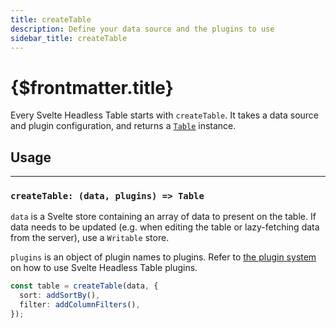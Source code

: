 ```yaml
---
title: createTable
description: Define your data source and the plugins to use
sidebar_title: createTable
---
```


<script>
  import { useHljs } from '$lib/utils/useHljs';
  useHljs('ts');
</script>

# {$frontmatter.title}

Every Svelte Headless Table starts with `createTable`. It takes a data source and plugin configuration, and returns a [`Table`](../--table.md) instance.

## Usage

---

### `createTable: (data, plugins) => Table`

`data` is a Svelte store containing an array of data to present on the table. If data needs to be updated (e.g. when editing the table or lazy-fetching data from the server), use a `Writable` store.

`plugins` is an object of plugin names to plugins. Refer to [the plugin system](../../plugins/overview.md) on how to use Svelte Headless Table plugins.

```ts
const table = createTable(data, {
  sort: addSortBy(),
  filter: addColumnFilters(),
});
```
